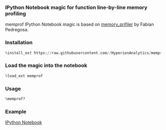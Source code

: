### IPython Notebook magic for function line-by-line memory profiling

memprof IPython Notebook magic is based on [memory_prifiler](https://github.com/fabianp/memory_profiler) by Fabian Pedregosa.

### Installation

```python
%install_ext https://raw.githubusercontent.com//HyperionAnalytics/memprof_magic/master/memprof.py
```

### Load the magic into the notebook

```python
%load_ext memprof
```

### Usage

```python
%memprof?
```

### Example

[IPython Notebook](http://nbviewer.ipython.org/github/HyperionAnalytics/memprof_magic/blob/master/line_mem_prof_ipnb.ipynb)